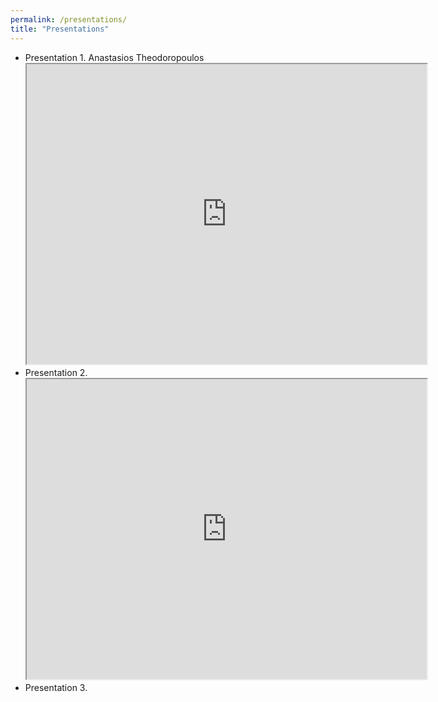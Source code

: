 ```yaml
---
permalink: /presentations/
title: "Presentations"
---
```


- Presentation 1. Anastasios Theodoropoulos
  <iframe src="https://drive.google.com/file/d/1laeS0cWo7iFSiSTQ17JM39MSc3TPOLlW/preview" width="640" height="480" allow="autoplay"></iframe>
- Presentation 2.
  <iframe src="https://drive.google.com/file/d/1ko9n2oONap-r-9cY2bvBVt7EoclpKAha/preview" width="640" height="480" allow="autoplay"></iframe>
- Presentation 3.
